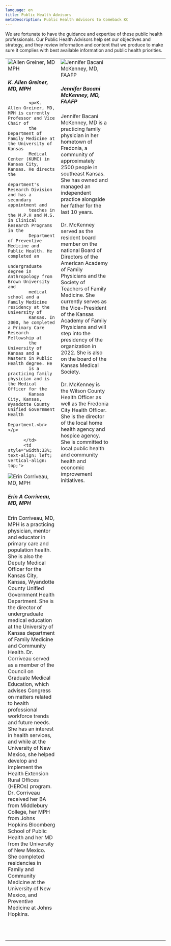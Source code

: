 ```yaml
---
language: en
title: Public Health Advisors
metaDescription: Public Health Advisors to Comeback KC
---
```

We are fortunate to have the guidance and expertise of these public health professionals. Our Public Health Advisors help set our objectives and strategy, and they review information and content that we produce to make sure it complies with best available information and public health priorities. 

<table style="table-layout:fixed" border="0" cellspacing="15">
      <tbody>
        <tr>
          <td style="width:33%; text-align:left; vertical-align: top;">
<img src="https://www.comebackkc.com/uploads/agreiner_re.jpg"
              alt="Allen Greiner, MD MPH"><br>
            <h5>K. Allen Greiner, MD, MPH</h5>
            
            <p>K. Allen Greiner, MD, MPH is currently Professor and Vice Chair of
            the Department of Family Medicine at the University of Kansas
            Medical Center (KUMC) in Kansas City, Kansas. He directs the
            department's Research Division and has a secondary appointment and
            teaches in the M.P.H and M.S. in Clinical Research Programs in the
            Department of Preventive Medicine and Public Health. He completed an
            undergraduate degree in Anthropology from Brown University and
            medical school and a Family Medicine residency at the University of
            Kansas. In 2000, he completed a Primary Care Research Fellowship at
            the University of Kansas and a Masters in Public Health degree. He
            is a practicing family physician and is the Medical Officer for the
            Kansas City, Kansas, Wyandotte County Unified Government Health
            Department.<br></p>
        
          </td>
          <td style="width:33%; text-align: left; vertical-align: top;">
<img src="https://www.comebackkc.com/uploads/ecorriveau_re.jpg"
              alt="Erin Corriveau, MD, MPH"><br>
            <h5>Erin A Corriveau, MD, MPH</strong></h5>
 <p>Erin Corriveau, MD, MPH is a practicing physician, mentor and educator in primary care and population health. She is also the Deputy Medical Officer for the Kansas City, Kansas, Wyandotte County Unified Government Health Department.  She is the director of undergraduate medical education at the University of Kansas department of Family Medicine and Community Health. Dr. Corriveau served as a member of the Council on Graduate Medical Education, which advises Congress on matters related to health professional workforce trends and future needs. She has an interest in health services, and while at the University of New Mexico, she helped develop and implement the Health Extension Rural Offices (HEROs) program. Dr. Corriveau received her BA from Middlebury College, her MPH from Johns Hopkins Bloomberg School of Public Health and her MD from the University of New Mexico. She completed residencies in Family and Community Medicine at the University of New Mexico, and Preventive Medicine at Johns Hopkins. </p>          

</td>
          <td style="width:33%; text-align: left; vertical-align: top;">
<img src="https://www.comebackkc.com/uploads/JBMcKenney_re.jpg" alt="Jennifer Bacani McKenney, MD, FAAFP"><br>
            <h5>Jennifer Bacani McKenney, MD, FAAFP</h5>
            <p>Jennifer Bacani McKenney, MD is a practicing family physician in her
            hometown of Fredonia, a community of approximately 2500 people in
            southeast Kansas. She has owned and managed an independent practice
            alongside her father for the last 10 years.<br>
            <br>
            Dr. McKenney served as the resident board member on the national
            Board of Directors of the American Academy of Family Physicians and
            the Society of Teachers of Family Medicine. She currently serves as
            the Vice-President of the Kansas Academy of Family<br>
            Physicians and will step into the presidency of the organization in
            2022. She is also on the board of the Kansas Medical Society.<br>
            <br>
            Dr. McKenney is the Wilson County Health Officer as well as the
            Fredonia City Health Officer. She is the director of the local home health agency and hospice agency.
            She is committed to local public health and community health and
            economic improvement initiatives.</p>

</td>
        </tr>
        <tr>
          <td><br>
          </td>
          <td><br>
          </td>
          <td><br>
          </td>
        </tr>
        <tr>
          <td><br>
          </td>
          <td><br>
          </td>
          <td><br>
          </td>
        </tr>
      </tbody>
    </table>